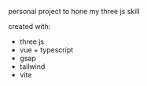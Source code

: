 personal project to hone my three js skill

created with:
- three js
- vue + typescript
- gsap
- tailwind
- vite